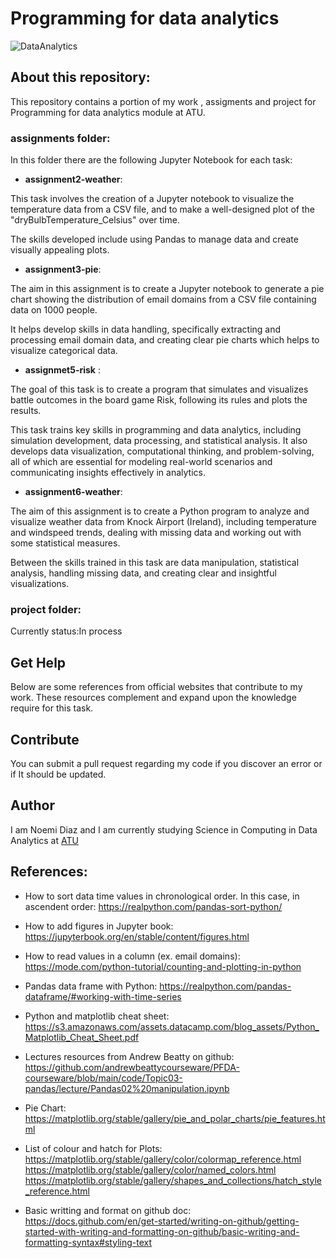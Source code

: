 # Programming for data analytics


![DataAnalytics](https://media.istockphoto.com/id/913219882/photo/financial-graph-on-technology-abstract-background.jpg?s=612x612&w=0&k=20&c=0P0vbPiPsHOH_uzZEzL6CmpZwIDIArtNj_PsQVwxkEM=)



## About this repository:


This repository contains a portion of my work , assigments and project for Programming for data analytics module at ATU.

### assignments folder:

In this folder there are the following Jupyter Notebook for each task:

- **assignment2-weather**:

This task involves the creation of a Jupyter notebook to visualize the temperature data from a CSV file, and to make a well-designed plot of the "dryBulbTemperature_Celsius" over time.

The skills developed include using Pandas to manage data and create visually appealing plots.

- **assignment3-pie**:

The aim in this assignment is to create a Jupyter notebook to generate a pie chart showing the distribution of email domains from a CSV file containing data on 1000 people.

It helps develop skills in data handling, specifically extracting and processing email domain data, and creating clear pie charts which helps to visualize categorical data.

- **assignmet5-risk** :

The goal of this task is to create a program that simulates and visualizes battle outcomes in the board game Risk, following its rules and plots the results.

This task trains key skills in programming and data analytics, including simulation development, data processing, and statistical analysis. It also develops data visualization, computational thinking, and problem-solving, all of which are essential for modeling real-world scenarios and communicating insights effectively in analytics.

- **assignment6-weather**: 

The aim of this assignment is to create a Python program to analyze and visualize weather data from Knock Airport (Ireland), including temperature and windspeed trends, dealing with missing data and working out with some statistical measures.

Between the skills trained in this task are data manipulation, statistical analysis, handling missing data, and creating clear and insightful visualizations.


### project folder: 

Currently status:In process


## Get Help

Below are some references from official websites that contribute to my work. These resources complement and expand upon the knowledge require for this task.

## Contribute

You can submit a pull request regarding my code if you discover an error or if It should be updated.

## Author

I am Noemi Diaz and I am currently studying Science in Computing in Data Analytics at [ATU](https://www.atu.ie/)

## References:

- How to sort data time values in chronological order. In this case, in ascendent order:
https://realpython.com/pandas-sort-python/

- How to add figures in Jupyter book:
https://jupyterbook.org/en/stable/content/figures.html

- How to read values in a column (ex. email domains):
https://mode.com/python-tutorial/counting-and-plotting-in-python

- Pandas data frame with Python: 
https://realpython.com/pandas-dataframe/#working-with-time-series

- Python and matplotlib cheat sheet: 
https://s3.amazonaws.com/assets.datacamp.com/blog_assets/Python_Matplotlib_Cheat_Sheet.pdf

- Lectures resources from Andrew Beatty on github:
https://github.com/andrewbeattycourseware/PFDA-courseware/blob/main/code/Topic03-pandas/lecture/Pandas02%20manipulation.ipynb

- Pie Chart:
https://matplotlib.org/stable/gallery/pie_and_polar_charts/pie_features.html

- List of colour and hatch for Plots:
https://matplotlib.org/stable/gallery/color/colormap_reference.html
https://matplotlib.org/stable/gallery/color/named_colors.html
https://matplotlib.org/stable/gallery/shapes_and_collections/hatch_style_reference.html

- Basic writting and format on github doc: 
https://docs.github.com/en/get-started/writing-on-github/getting-started-with-writing-and-formatting-on-github/basic-writing-and-formatting-syntax#styling-text
